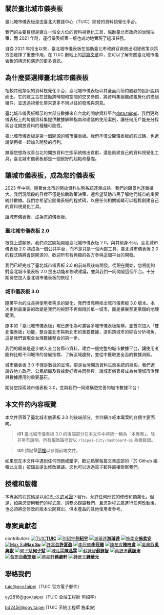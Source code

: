 ## 關於臺北城市儀表板

臺北城市儀表板是由臺北大數據中心（TUIC）開發的資料視覺化平台。

我們的主要目標是建立一個全方位的資料視覺化工具，協助臺北市政府的治理決策，而 2021 年時，運行儀表板第一版也成功地實現了這項任務。

自從 2021 年推出以來，臺北城市儀表板在協助臺北市政府官員做出明智政策決策方面發揮了重要作用。在 TUIC 網站上的[這篇文章](https://tuic.gov.taipei/zh/works/dashboard)中，您可以了解有關臺北城市儀表板的構思和演進的更多資訊。

## 為什麼要選擇臺北城市儀表板

相較其他類似的資料視覺化平台，臺北城市儀表板以其全面而簡約直觀的設計脫穎而出。它的建立旨在鼓勵跨時間和空間的交叉參照，將資料集組織成視覺化的模組組件，並透過視覺化帶來更多不同以往的發現與洞見。

臺北城市儀表板顯示的大部分數據來自台北的開放資料平台[data.taipei](https://data.taipei/)。我們更為儀表板上的每個資料集提供數據解釋指南和建議的使用案例，讓任何用戶能充分探索台北開放資料的種種可能性。

臺北城市儀表板是第一個開源的城市儀表板。我們不僅公開儀表板的程式碼，也邀請使用者一起加入開發的行列。

無論您想為改善台北的開放資料生態系統做出貢獻，還是創建自己的資料視覺化工具，臺北城市儀表板都是一個很好的起點和基礎。

## 讓城市儀表板，成為您的儀表板

2023 年中期，隨著台北市的開放資料生態系統逐漸成熟，我們的願景也逐漸擴大。我們現階段的目標不僅是協助政策決策，還希望幫助市民了解他們城市的重要統計數據。我們亦希望公開儀表板的程式碼，以便任何相關組織可以輕鬆創建自己的資料視覺化工具。

讓城市儀表板，成為您的儀表板。

### 臺北城市儀表板 2.0

根據上述願景，我們決定開始開發臺北城市儀表板 2.0。與其前身不同，臺北城市儀表板 2.0 將成為一個公共平台，而不是只是一個內部工具。臺北城市儀表板 2.0 的程式碼將會是開源的，歡迎所有有興趣的各方參與這個平台的開發。

我們已經完成了臺北城市儀表板 2.0 的前端與後端開發。從現在開始，您將能夠對臺北城市儀表板 2.0 提出功能和修改建議，並與我們一同開發這個平台。十分期待您加入臺北城市儀表板的旅程！

### 城市儀表板 3.0

隨著平台的成長與使用者需求的變化，我們很高興推出城市儀表板 3.0 版本。本次更新最重要的改變是我們的視野不再侷限於單一城市，而是擴展至更廣闊的地理範圍。

原本的「臺北城市儀表板」現已進化為可兼容多城市儀表板架構，並首次加入「雙北儀表板」功能，整合臺北市與新北市的重要數據，提供跨城市的綜合分析視角。這是我們實現全台灣數據整合的第一步。

我們的願景是逐步納入全台各縣市資料，建立一個完整的城市數據平台，讓使用者能夠比較不同城市的發展指標、了解區域趨勢，並從中獲取更全面的數據洞察。

城市儀表板 3.0 不僅是數據的呈現，更是台灣開放資料生態系統的縮影。我們邀請各地方政府、公民組織及數據愛好者共同參與，讓城市儀表板成為台灣城市治理與數據應用的重要基石。

期待您探索城市儀表板 3.0，並與我們一同建構更完善的城市數據平台！

## 本文件的內容概覽

本文件涵蓋了臺北城市儀表板 3.0 的後端部分，並詳細介紹本專案的各個主要面向。

> **i01**
> 臺北城市儀表板 3.0 的後端部分在本文件中將統一稱為「本專案」。除非另有說明，所有檔案路徑皆以 `/Taipei-City-Dashboard-BE` 為根目錄。

> **t01**
> 請點擊[這裡](/front-end)以參閱前端文件。

如果您在本文件中遇到任何問題或錯字，歡迎點擊每篇文章底部的「於 Github 編輯此文章」按鈕並提出修改建議。您也可以透過電子郵件直接聯繫我們。

## 授權和版權

本專案的程式碼是以[AGPL-3 許可證](https://github.com/tpe-doit/Taipei-City-Dashboard/blob/main/LICENSE)下發行，允許任何形式的修改和商業化。但是，如果您使用我們的程式庫，請務必歸屬我們，且您對程式庫進行任何改動後，也必須將您修改的版本公開釋出，供本產品的其他使用者參考。

## 專案貢獻者

_contributors_
[![TUIC](/images/contributors/tuic.png)**TUIC**](https://tuic.gov.taipei)
[![何紹宇](https://avatars.githubusercontent.com/u/105908220?v=4)**何紹宇**](https://github.com/igorho2000)
[![游璿達](https://avatars.githubusercontent.com/u/28524902?v=4)**游璿達**](https://github.com/iimahao)
[![施柔安](https://avatars.githubusercontent.com/u/38744279?v=4)**施柔安**](https://github.com/ann125697)
[![Max Su](https://avatars.githubusercontent.com/u/24913710?v=4)**Max Su**](https://github.com/hsuanchi)
[![許富盈](https://avatars.githubusercontent.com/u/95673941?v=4)**許富盈**](https://github.com/fuyingxx0)
[![李冠儀](https://avatars.githubusercontent.com/u/58414317?v=4)**李冠儀**](https://github.com/gary920209)
[![陳柏睿](https://avatars.githubusercontent.com/u/90591931?v=4)**陳柏睿**](https://github.com/rakechen-0307)
[![吳典叡](https://avatars.githubusercontent.com/u/92157987?v=4)**吳典叡**](https://github.com/dienruei123)
[![何子斌](https://avatars.githubusercontent.com/u/43328591?v=4)**何子斌**](https://github.com/ntubrian)
[![陳泓霖](https://avatars.githubusercontent.com/u/96641400?v=4)**陳泓霖**](https://github.com/Holin5566)
[![蘇詠智](https://avatars.githubusercontent.com/u/43024271?v=4)**蘇詠智**](https://github.com/scott9909041)
[![蔡誌洧](https://avatars.githubusercontent.com/u/103926221?v=4)**蔡誌洧**](https://github.com/robin502071)
[![黃筠涵](https://avatars.githubusercontent.com/u/104147108?v=4)**黃筠涵**](https://github.com/yhanh)
[![蔡豪軒](https://avatars.githubusercontent.com/u/42313425?v=4)**蔡豪軒**](https://github.com/ttom525tw)
[![鍾華元](https://avatars.githubusercontent.com/u/12794672?v=4)**鍾華元**](https://github.com/Howard-Chung)

## 聯絡我們

tuic@gov.taipei（TUIC 官方電子郵件）

ey2816@gov.taipei（TUIC 全端工程師 何紹宇）

bd2456@gov.taipei (TUIC 系統工程師 施柔安)
